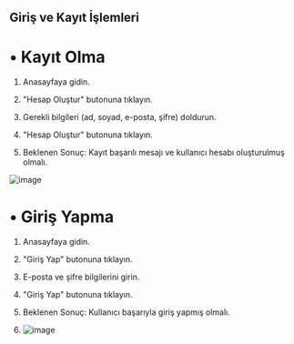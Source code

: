 ## Giriş ve Kayıt İşlemleri
# •	 Kayıt Olma

1.	Anasayfaya gidin.

2.	"Hesap Oluştur" butonuna tıklayın.

3.	Gerekli bilgileri (ad, soyad, e-posta, şifre) doldurun.

4.	"Hesap Oluştur" butonuna tıklayın.

5.	Beklenen Sonuç: Kayıt başarılı mesajı ve kullanıcı hesabı oluşturulmuş olmalı.

![image](https://github.com/onuryuney/e-ticaret_sitesi_test/assets/118278996/d6961cb0-6250-43c9-920c-c581142d6031)


# •	Giriş Yapma

1.	Anasayfaya gidin.

2.	"Giriş Yap" butonuna tıklayın.

3.	E-posta ve şifre bilgilerini girin.

4.	"Giriş Yap" butonuna tıklayın.

5.	Beklenen Sonuç: Kullanıcı başarıyla giriş yapmış olmalı.

6.	![image](https://github.com/onuryuney/e-ticaret_sitesi_test/assets/118278996/2c3b2c78-751c-477b-9e43-8c69bdf1f53a)

